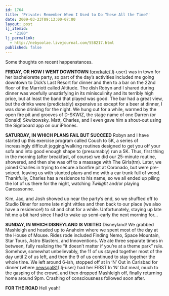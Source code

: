 ```yaml
---
id: 1764
title: 'Private: Remember When I Used to Do These All the Time?'
date: 2009-03-23T09:13:00-07:00
layout: post
lj_itemid:
  - "2180"
lj_permalink:
  - http://nebyoolae.livejournal.com/558217.html
published: false
---
```

Some thoughts on recent happenstances.

<!--more-->

**FRIDAY, OR HOW I WENT DOWNTOWN**
[forvrkate](http://forvrkate.livejournal.com/){.lj-user} was in town for her bachelorette party, so part of the day&#8217;s activities included me going downtown to Dick&#8217;s Last Resort for dinner and then to a bar on the 22nd floor of the Marriott called Altitude. The dish Robyn and I shared during dinner was woefully unsatisfying in its minisculinity and its terribly high price, but at least the band that played was good. The bar had a great view, but the drinks were (predictably) expensive so except for a beer at dinner, I was done drinking for the night. We hung out for a while, warmed by the open fire pit and grooves of D-SKWIZ, the stage name of one Darren (or Donald) Skwizowsky. Matt, Charles, and I even gave him a shout-out using the Signboard app on our iPhones.

**SATURDAY, IN WHICH PLANS FAIL BUT SUCCEED**
Robyn and I have started up this exercise program called Couch to 5K, a series of increasingly difficult jogging/walking routines designed to get you off your sofa and into good enough shape to (presumably) run a 5K. Thus, first thing in the morning (after breakfast, of course) we did our 25-minute routine, showered, and then she was off to a massage with The Girls(tm). Later, we joined Charles in trying to secure a bonfire pit at Coronado, but were pre-sniped, leaving us with stunted plans and me with a car trunk full of wood. Thankfully, Charles has a residence to his name, so we all ended up piling the lot of us there for the night, watching _Twilight_ and/or playing Carcassonne.

Kim, Jac, and Josh showed up near the party&#8217;s end, so we shuffled off to Studio Diner for some late night vittles and then back to our place (we also have a residence!) to sit and chat for a while. Unfortunately, staying up late hit me a bit hard since I had to wake up semi-early the next morning for&#8230;

**SUNDAY, IN WHICH DISNEYLAND IS VISITED**
Disneyland! We grabbed Mashleigh and headed up to Anaheim where we spent most of the day at the House of Mouse. Rides rode included Finding Nemo, Space Mountain, Star Tours, Astro Blasters, and Innoventions. We ate three separate times in between, fully realizing the &#8220;it doesn&#8217;t matter if you&#8217;re at a theme park&#8221; rule. Somehow, somewhat unbelievably, the 11 of us stayed together most of the day until 2 of us left, and then the 9 of us continued to stay together the whole time. We left around 6-ish, stopped off at In &#8216;N&#8217; Out in Carlsbad for dinner (where [newsgal81](http://newsgal81.livejournal.com/){.lj-user} had her FIRST In &#8216;N&#8217; Out meal, much to the gasping of the crowd, and then dropped Mashleigh off, finally returning home around 9pm. Crashing of consciousness followed soon after.

**FOR THE ROAD**
Hell yeah!
